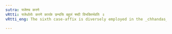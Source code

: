 ```yaml
---
sutra: यजेश्च करणे
vRtti: यजेर्धातोः करणे कारके छन्दसि बहुलं षष्ठी विभक्तिर्भवति ॥
vRtti_eng: The sixth case-affix is diversely employed in the _chhandas_ in denoting the instrument of the verb _yaj_ 'to sacrifice.'

---
```

